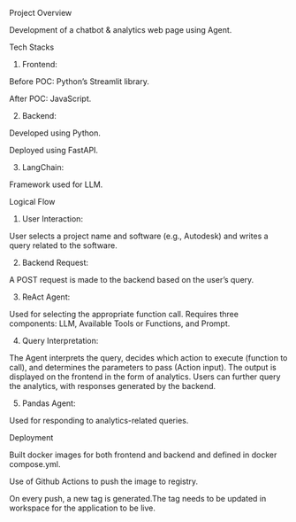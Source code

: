 Project Overview

Development of a chatbot & analytics web page using Agent.

Tech Stacks

1. Frontend:

Before POC: Python’s Streamlit library.

After POC: JavaScript.

2. Backend:

Developed using Python.

Deployed using FastAPI.

3. LangChain:

Framework used for LLM.

Logical Flow

1. User Interaction:

User selects a project name and software (e.g., Autodesk) and writes a query related to the software.

2. Backend Request:

A POST request is made to the backend based on the user’s query.

3. ReAct Agent:

Used for selecting the appropriate function call. Requires three components: LLM, Available Tools or Functions, and Prompt.

4. Query Interpretation:

The Agent interprets the query, decides which action to execute (function to call), and determines the parameters to pass (Action input). The output is displayed on the frontend in the form of analytics. Users can further query the analytics, with responses generated by the backend.

5. Pandas Agent:

Used for responding to analytics-related queries.

Deployment

Built docker images for both frontend and backend and defined in docker compose.yml.

Use of Github Actions to push the image to registry.

On every push, a new tag is generated.The tag needs to be updated in workspace for the application to be live.
